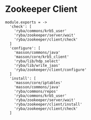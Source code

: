 
# Zookeeper Client

    module.exports = ->
      'check': [
        'ryba/commons/krb5_user'
        'ryba/zookeeper/server/wait'
        'ryba/zookeeper/client/check'
      ]
      'configure': [
        'masson/commons/java'
        'masson/core/krb5_client'
        'ryba/lib/hdp_select'
        'ryba/lib/write_jaas'
        'ryba/zookeeper/client/configure'
      ]
      'install': [
        'masson/core/iptables'
        'masson/commons/java'
        'ryba/commons/repos'
        'ryba/commons/krb5_user'
        'ryba/zookeeper/server/wait'
        'ryba/zookeeper/client/install'
        'ryba/zookeeper/client/check'
      ]
